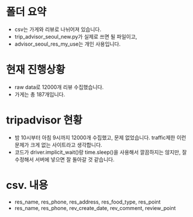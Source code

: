 # 폴더 요약
- csv는 가게와 리뷰로 나뉘어져 있습니다.
- trip_advisor_seoul_new.py가 실제로 쓰면 될 파일이고,
- advisor_seoul_res_my_use는 개인 사용입니다.

# 현재 진행상황
- raw data로 12000개 리뷰 수집했습니다.
- 가게는 총 187개입니다.

# tripadvisor 현황
- 밤 10시부터 아침 9시까지 12000개 수집했고, 문제 없었습니다.
  traffic제한 이런 문제가 크게 없는 사이트라고 생각합니다.
- 코드가 driver.implicit_wait()랑 time.sleep()을 사용해서 깔끔하지는 않지만,
  잘 수정해서 서버에 넣으면 잘 돌아갈 것 같습니다. 
  
# csv. 내용
- res_name, res_phone, res_address, res_food_type, res_point
- res_name, res_phone, rev_create_date, rev_comment, review_point
  
